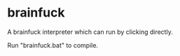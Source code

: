 # brainfuck
A brainfuck interpreter which can run by clicking directly.

Run "brainfuck.bat" to compile.
